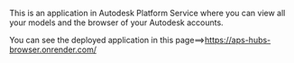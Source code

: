 This is an application in Autodesk Platform Service where you can view all your models and the browser of your Autodesk accounts.

You can see the deployed application in this page==>https://aps-hubs-browser.onrender.com/
